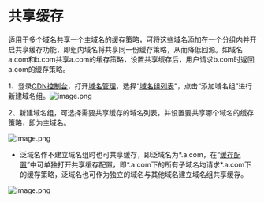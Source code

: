 # 共享缓存

适用于多个域名共享一个主域名的缓存策略，可将这些域名添加在一个分组内并开启共享缓存功能，即组内域名将共享同一份缓存策略，从而降低回源。如域名a.com和b.com共享a.com的缓存策略，设置共享缓存后，用户请求b.com时返回a.com的缓存策略。

1、登录[CDN控制台](https://cdn-console.jdcloud.com/overview)，打开[域名管理](https://cdn-console.jdcloud.com/domainlist)，选择“[域名组列表](https://cdn-console.jdcloud.com/domainlist?activeName=group)”，点击“添加域名组”进行新建域名组。![image.png](https://img1.jcloudcs.com/cms/4091df29-08bc-4beb-80c6-019459f39a1120180403173118.png)

2、新建域名组，可选择需要共享缓存的域名列表，并设置要共享哪个域名的缓存策略，即为主域名。

![image.png](https://img1.jcloudcs.com/cms/bf8ba981-0bc3-4334-999b-87918607155c20180426161612.png)

- 泛域名作不建立域名组时也可共享缓存，即泛域名为*.a.com，在“[缓存配置](https://cdn-console.jdcloud.com/detail/cache?id=wshtest.jcloud.com)”中可单独打开共享缓存配置，即*.a.com下的所有子域名均请求*.a.com下的缓存策略，泛域名也可作为独立的域名与其他域名建立域名组共享缓存。

![image.png](https://img1.jcloudcs.com/cms/29343df3-6ad9-4753-8746-30c58aba175b20180403183817.png)
